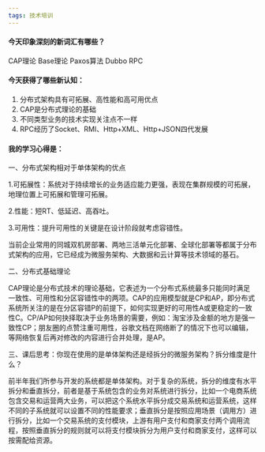 ```yaml
---
tags: 技术培训
---
```


#### 今天印象深刻的新词汇有哪些？

CAP理论	Base理论	Paxos算法	Dubbo	RPC

#### 今天获得了哪些新认知：

1. 分布式架构具有可拓展、高性能和高可用优点
2. CAP是分布式理论的基础
3. 不同类型业务的技术实现关注点不一样
4. RPC经历了Socket、RMI、Http+XML、Http+JSON四代发展

#### 我的学习心得是：

一、分布式架构相对于单体架构的优点

1.可拓展性：系统对于持续增长的业务适应能力更强，表现在集群规模的可拓展，地理位置上可拓展和管理可拓展。

2.性能：短RT、低延迟、高吞吐。

3.可用性：提升可用性的关键是在设计阶段就考虑容错性。

当前企业常用的同城双机房部署、两地三活单元化部署、全球化部署等都属于分布式架构的应用，它已经成为微服务架构、大数据和云计算等技术领域的基石。

二、分布式基础理论

CAP理论是分布式技术的理论基础，它表述为一个分布式系统最多只能同时满足一致性、可用性和分区容错性中的两项。CAP的应用模型就是CP和AP，即分布式系统所关注的是在分区容错P的前提下，如何实现更好的可用性A或更稳定的一致性C。CP/AP如何抉择取决于业务场景的需要，例如：淘宝涉及金额的地方是强一致性CP；朋友圈的点赞注重可用性，谷歌文档在网络断了的情况下也可以编辑，等网络恢复后再对修改的内容进行合并处理，是AP。

三、课后思考：你现在使用的是单体架构还是经拆分的微服务架构？拆分维度是什么？

前半年我们所参与开发的系统都是单体架构。对于复杂的系统，拆分的维度有水平拆分和垂直拆分，前者是基于系统包含的业务对系统进行拆分，比如一个电商系统包含交易和运营两大业务，可以把这个系统水平拆分成交易系统和运营系统，这样不同的子系统就可以设置不同的性能要求；垂直拆分是按照应用场景（调用方）进行拆分，比如一个交易系统的支付模块，上游有用户支付和商家支付两个调用流程，按照垂直拆分的规则就可以将支付模块拆分为用户支付和商家支付，这样可以按需配给资源。